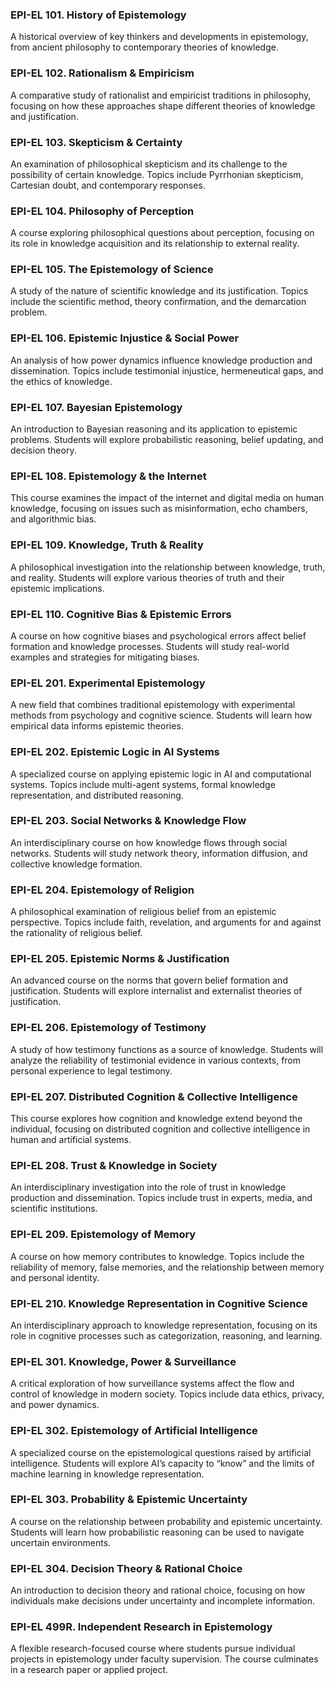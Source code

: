 ### EPI-EL 101. History of Epistemology

A historical overview of key thinkers and developments in epistemology, from ancient philosophy to contemporary theories of knowledge.

### EPI-EL 102. Rationalism & Empiricism

A comparative study of rationalist and empiricist traditions in philosophy, focusing on how these approaches shape different theories of knowledge and justification.

### EPI-EL 103. Skepticism & Certainty

An examination of philosophical skepticism and its challenge to the possibility of certain knowledge. Topics include Pyrrhonian skepticism, Cartesian doubt, and contemporary responses.

### EPI-EL 104. Philosophy of Perception

A course exploring philosophical questions about perception, focusing on its role in knowledge acquisition and its relationship to external reality.

### EPI-EL 105. The Epistemology of Science

A study of the nature of scientific knowledge and its justification. Topics include the scientific method, theory confirmation, and the demarcation problem.

### EPI-EL 106. Epistemic Injustice & Social Power

An analysis of how power dynamics influence knowledge production and dissemination. Topics include testimonial injustice, hermeneutical gaps, and the ethics of knowledge.

### EPI-EL 107. Bayesian Epistemology

An introduction to Bayesian reasoning and its application to epistemic problems. Students will explore probabilistic reasoning, belief updating, and decision theory.

### EPI-EL 108. Epistemology & the Internet

This course examines the impact of the internet and digital media on human knowledge, focusing on issues such as misinformation, echo chambers, and algorithmic bias.

### EPI-EL 109. Knowledge, Truth & Reality

A philosophical investigation into the relationship between knowledge, truth, and reality. Students will explore various theories of truth and their epistemic implications.

### EPI-EL 110. Cognitive Bias & Epistemic Errors

A course on how cognitive biases and psychological errors affect belief formation and knowledge processes. Students will study real-world examples and strategies for mitigating biases.

### EPI-EL 201. Experimental Epistemology

A new field that combines traditional epistemology with experimental methods from psychology and cognitive science. Students will learn how empirical data informs epistemic theories.

### EPI-EL 202. Epistemic Logic in AI Systems

A specialized course on applying epistemic logic in AI and computational systems. Topics include multi-agent systems, formal knowledge representation, and distributed reasoning.

### EPI-EL 203. Social Networks & Knowledge Flow

An interdisciplinary course on how knowledge flows through social networks. Students will study network theory, information diffusion, and collective knowledge formation.

### EPI-EL 204. Epistemology of Religion

A philosophical examination of religious belief from an epistemic perspective. Topics include faith, revelation, and arguments for and against the rationality of religious belief.

### EPI-EL 205. Epistemic Norms & Justification

An advanced course on the norms that govern belief formation and justification. Students will explore internalist and externalist theories of justification.

### EPI-EL 206. Epistemology of Testimony

A study of how testimony functions as a source of knowledge. Students will analyze the reliability of testimonial evidence in various contexts, from personal experience to legal testimony.

### EPI-EL 207. Distributed Cognition & Collective Intelligence

This course explores how cognition and knowledge extend beyond the individual, focusing on distributed cognition and collective intelligence in human and artificial systems.

### EPI-EL 208. Trust & Knowledge in Society

An interdisciplinary investigation into the role of trust in knowledge production and dissemination. Topics include trust in experts, media, and scientific institutions.

### EPI-EL 209. Epistemology of Memory

A course on how memory contributes to knowledge. Topics include the reliability of memory, false memories, and the relationship between memory and personal identity.

### EPI-EL 210. Knowledge Representation in Cognitive Science

An interdisciplinary approach to knowledge representation, focusing on its role in cognitive processes such as categorization, reasoning, and learning.

### EPI-EL 301. Knowledge, Power & Surveillance

A critical exploration of how surveillance systems affect the flow and control of knowledge in modern society. Topics include data ethics, privacy, and power dynamics.

### EPI-EL 302. Epistemology of Artificial Intelligence

A specialized course on the epistemological questions raised by artificial intelligence. Students will explore AI’s capacity to “know” and the limits of machine learning in knowledge representation.

### EPI-EL 303. Probability & Epistemic Uncertainty

A course on the relationship between probability and epistemic uncertainty. Students will learn how probabilistic reasoning can be used to navigate uncertain environments.

### EPI-EL 304. Decision Theory & Rational Choice

An introduction to decision theory and rational choice, focusing on how individuals make decisions under uncertainty and incomplete information.

### EPI-EL 499R. Independent Research in Epistemology

A flexible research-focused course where students pursue individual projects in epistemology under faculty supervision. The course culminates in a research paper or applied project.